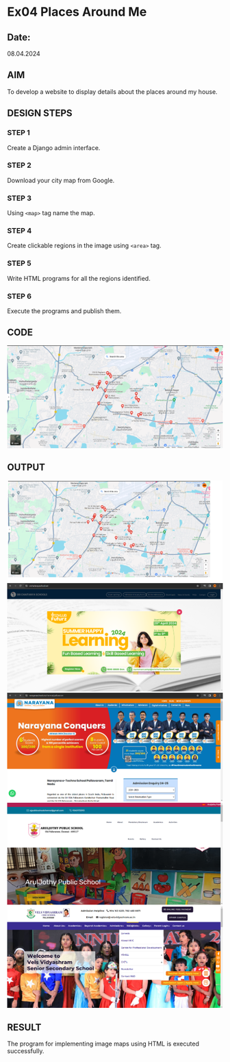 # Ex04 Places Around Me
## Date: 
08.04.2024
## AIM
To develop a website to display details about the places around my house.

## DESIGN STEPS

### STEP 1
Create a Django admin interface.

### STEP 2
Download your city map from Google.

### STEP 3
Using ```<map>``` tag name the map.

### STEP 4
Create clickable regions in the image using ```<area>``` tag.

### STEP 5
Write HTML programs for all the regions identified.

### STEP 6
Execute the programs and publish them.

## CODE
<!DOCTYPE html>
<html lang="en">
<head>
     <meta charset="UTF-8">
    <meta name="viewport" content="width=device-width, initial-scale=1.0">
    <title>School</title>
</head>
<script>
    function coord(event) {
        let x = event.clientX;
        let y = event.clientY;
        document.getElementById("txt1").value=x;
        document.getElementById("txt2").value=y;

    }
</script>
<body>
    <img src="map.png" usemap="#image-map">

<map name="image-map">
    <area target="" alt="Narayana E Techno School" title="Narayana E Techno School" href="https://www.narayanaschools.in/chennai/pallavaram" coords="1112,628,1244,712" shape="rect">
    <area target="" alt="Sri Chaitanya Techno School" title="Sri Chaitanya Techno School" href="https://srichaitanyaschool.net/" coords="1115,582,975,630" shape="rect">
    <area target="" alt="Arul Jothy Public School" title="Arul Jothy Public School" href="http://aruljothypublicschool.com/" coords="1195,625,1315,596" shape="rect">
    <area target="" alt="Vels Vidyashram University Campus" title="Vels Vidyashram University Campus" href="https://velsvidyashram.ac.in/pallavaram/" coords="1022,527,1185,569" shape="rect">
</map><br>
</body>
</html>

## OUTPUT
![alt text](<Output 1.png>)
![alt text](<Output 2.png>)
![alt text](<Output 3.png>)
![alt text](<Output 4.png>)
![alt text](<Output 5.png>)

## RESULT
The program for implementing image maps using HTML is executed successfully.
